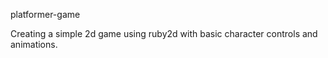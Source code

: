 platformer-game

Creating a simple 2d game using ruby2d with basic character controls and animations.
